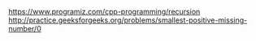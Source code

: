 https://www.programiz.com/cpp-programming/recursion
http://practice.geeksforgeeks.org/problems/smallest-positive-missing-number/0
